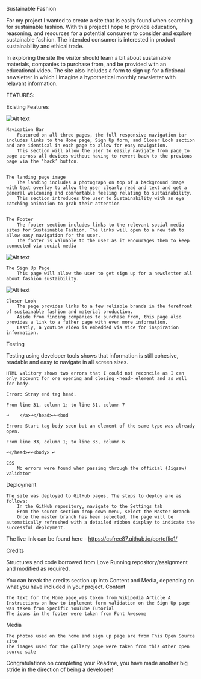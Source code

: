 Sustainable Fashion

For my project I wanted to create a site that is easily found when searching for sustainable fashion. With this project I hope to provide education, reasoning, and resources for a potential consumer to consider and explore sustainable fashion. The intended consumer is interested in product sustainability and ethical trade.

In exploring the site the visitor should learn a bit about sustainable materials, companies to purchase from, and be provided with an educational video. The site also includes a form to sign up for a fictional newsletter in which I imagine a hypothetical monthly newsletter with relavant information. 


FEATURES:

Existing Features

<img src="/assets/images/screenshot1.png" alt="Alt text" title="Optional title">

    Navigation Bar
        Featured on all three pages, the full responsive navigation bar includes links to the Home page, Sign Up form, and Closer Look section and are identical in each page to allow for easy navigation.
        This section will allow the user to easily navigate from page to page across all devices without having to revert back to the previous page via the ‘back’ button.


    The landing page image
        The landing includes a photograph on top of a background image with text overlay to allow the user clearly read and text and get a general welcoming and comfortable feeling relating to sustainability.
        This section introduces the user to Sustainability with an eye catching animation to grab their attention


    The Footer
        The footer section includes links to the relevant social media sites for Sustainable Fashion. The links will open to a new tab to allow easy navigation for the user.
        The footer is valuable to the user as it encourages them to keep connected via social media

<img src="/assets/images/screenshot2.png" alt="Alt text" title="Optional title">

    The Sign Up Page
        This page will allow the user to get sign up for a newsletter all about fashion sustaibility.

<img src="/assets/images/screenshot3.png" alt="Alt text" title="Optional title">


    Closer Look
        The page provides links to a few reliable brands in the forefront of sustainable fashion and material production. 
        Aside from finding companies to purchase from, this page also provides a link to a futher page with even more information. 
        Lastly, a youtube video is embedded via Vice for inspiration information.

 Testing

Testing using developer tools shows that information is still cohesive, readable and easy to navigate in all screen sizes. 


    HTML valitory shows two errors that I could not reconcile as I can only account for one opening and closing <head> element and as well for body.

    Error: Stray end tag head.

    From line 31, column 1; to line 31, column 7

    ↩    </a>↩</head>↩↩<bod

    Error: Start tag body seen but an element of the same type was already open.

    From line 33, column 1; to line 33, column 6

    ↩</head>↩↩<body> ↩        
    
    CSS
        No errors were found when passing through the official (Jigsaw) validator

Deployment

    The site was deployed to GitHub pages. The steps to deploy are as follows:
        In the GitHub repository, navigate to the Settings tab
        From the source section drop-down menu, select the Master Branch
        Once the master branch has been selected, the page will be automatically refreshed with a detailed ribbon display to indicate the successful deployment.

The live link can be found here - https://csfree87.github.io/portoflio1/

Credits

Structures and code borrowed from Love Running repository/assignment and modified as required. 

You can break the credits section up into Content and Media, depending on what you have included in your project.
Content

    The text for the Home page was taken from Wikipedia Article A
    Instructions on how to implement form validation on the Sign Up page was taken from Specific YouTube Tutorial
    The icons in the footer were taken from Font Awesome

Media

    The photos used on the home and sign up page are from This Open Source site
    The images used for the gallery page were taken from this other open source site

Congratulations on completing your Readme, you have made another big stride in the direction of being a developer!
